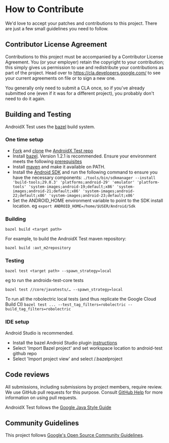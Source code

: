 # How to Contribute

We'd love to accept your patches and contributions to this project. There are
just a few small guidelines you need to follow.

## Contributor License Agreement

Contributions to this project must be accompanied by a Contributor License
Agreement. You (or your employer) retain the copyright to your contribution;
this simply gives us permission to use and redistribute your contributions as
part of the project. Head over to <https://cla.developers.google.com/> to see
your current agreements on file or to sign a new one.

You generally only need to submit a CLA once, so if you've already submitted one
(even if it was for a different project), you probably don't need to do it
again.

## Building and Testing

AndroidX Test uses the [bazel](https://bazel.build) build system.

### One time setup

*   [Fork](https://help.github.com/articles/fork-a-repo/) and
    [clone](https://help.github.com/articles/cloning-a-repository/) the
    [AndroidX Test repo](https://github.com/android/android-test)
*   Install [bazel](https://docs.bazel.build/versions/master/install.html).
    Version 1.2.1 is recommended. Ensure your environment meets the following
    [prerequisites](https://docs.bazel.build/versions/master/android-instrumentation-test.html#prerequisites)
*   Install [maven](http://maven.apache.org/install.html) and make it available
    on PATH.
*   Install the [Android SDK](https://developer.android.com/studio/install) and
    run the following command to ensure you have the necessary components:
    `./tools/bin/sdkmanager --install 'build-tools;29.0.3'
    'platforms;android-29' 'emulator' 'platform-tools'
    'system-images;android-19;default;x86'
    'system-images;android-21;default;x86'
    'system-images;android-22;default;x86'
    'system-images;android-23;default;x86'`
*   Set the ANDROID_HOME environment variable to point to the SDK install
    location. eg `export ANDROID_HOME=/home/$USER/Android/Sdk`

### Building

```
bazel build <target path>
```

For example, to build the AndroidX Test maven repository:
```
bazel build :axt_m2repository
```

### Testing

```
bazel test <target path> --spawn_strategy=local
```

eg to run the androidx-test-core tests
```
bazel test //core/javatests/… --spawn_strategy=local
```

To run all the robolectric local tests (and thus replicate the Google Cloud
Build CI) `bazel test ... --test_tag_filters=robolectric
--build_tag_filters=robolectric`

### IDE setup

Android Studio is recommended.

*   Install the bazel Android Studio plugin
    [instructions](https://docs.bazel.build/versions/master/ide.html)
*   Select 'Import Bazel project' and set workspace location to android-test
    github repo
*   Select 'Import project view' and select <github repo>/.bazelproject

## Code reviews

All submissions, including submissions by project members, require review. We
use GitHub pull requests for this purpose. Consult
[GitHub Help](https://help.github.com/articles/about-pull-requests/) for more
information on using pull requests.

AndroidX Test follows the [Google Java Style Guide](http://google.github.io/styleguide/javaguide.html)

## Community Guidelines

This project follows [Google's Open Source Community
Guidelines](https://opensource.google.com/conduct/).
